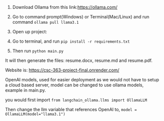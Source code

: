 1. Download Ollama from this link:https://ollama.com/


2. Go to command prompt(Windows) or Terminal(Mac/Linux) and run command ```ollama pull llama3.1```

3. Open up project:

4. Go to terminal, and run ```pip install -r requirements.txt```

5. Then run ```python main.py```

It will then generate the files: resume.docx, resume.md and resume.pdf.


Website is: https://csc-363-project-final.onrender.com/

OpenAI models, used for easier deployment as we would not have to setup a cloud based server, model can be changed to use ollama models, example in main.py.

you would first import ```from langchain_ollama.llms import OllamaLLM```

Then change the llm variable that references OpenAI to, ```model = OllamaLLM(model="llama3.1")```
